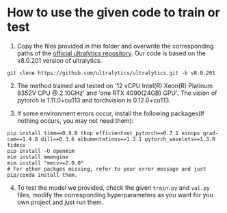 # How to use the given code to train or test

1. Copy the files provided in this folder and overwrite the corresponding paths of the [official ultralytics repository](https://github.com/ultralytics/ultralytics/tree/v8.0.201). Our code is based on the v8.0.201 version of ultralytics.

`git clone https://github.com/ultralytics/ultralytics.git -b v8.0.201`

2. The method trained and tested on '12 vCPU Intel(R) Xeon(R) Platinum 8352V CPU @ 2.10GHz' and 'one RTX 4090(24GB) GPU'. The vision of pytorch is 1.11.0+cu113 and torchvision is 0.12.0+cu113.

3. If some environment errors occur, install the following packages(If nothing occurs, you may not need them):
```
pip install timm==0.9.8 thop efficientnet_pytorch==0.7.1 einops grad-cam==1.4.8 dill==0.3.6 albumentations==1.3.1 pytorch_wavelets==1.3.0 tidecv
pip install -U openmim
mim install mmengine
mim install "mmcv>=2.0.0"
# For other packges missing, refer to your error message and just pip/conda install them.
```

4. To test the model we provided, check the given `train.py` and `val.py` files, modify the corresponding hyperparameters as you want for you own project and just run them.